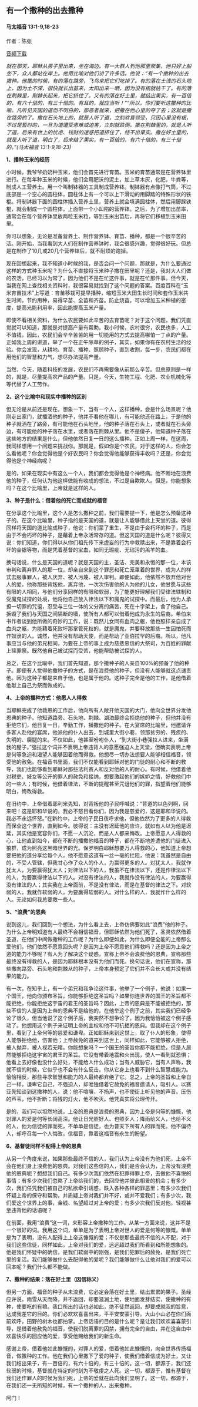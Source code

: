 ﻿## 有一个撒种的出去撒种

#### 马太福音 13:1-9,18-23

作者：陈张

[音频下载](https://link.jscdn.cn/1drv/aHR0cHM6Ly8xZHJ2Lm1zL3UvcyFBaW5LWUhaYVJhLW5sRHh6WnVEaFdFUGY3a1MwP2U9STU3Rnds.m4a)  

*就在那天，耶稣从房子里出来，坐在海边。有一大群人到他那里聚集，他只好上船坐下，众人都站在岸上。他用比喻对他们讲了许多话。他说：“有一个撒种的出去撒种。他撒的时候，有的落在路旁，飞鸟来把它们吃掉了。有的落在土浅的石头地上，因为土不深，很快就长出苗来，太阳出来一晒，因为没有根就枯干了。有的落在荆棘里，荆棘长起来，把它挤住了。又有的落在好土里，就结出果实，有一百倍的，有六十倍的，有三十倍的。有耳的，就应当听！”“所以，你们要听这撒种的比喻。凡听见天国的道而不明白的，那恶者就来，把撒在他心里的夺了去；这就是撒在路旁的了。撒在石头地上的，就是人听了道，立刻欢喜领受，只因心里没有根，不过是暂时的，一旦为道遭受患难或迫害，立刻就跌倒。撒在荆棘里的，就是人听了道，后来有世上的忧虑、钱财的迷惑把道挤住了，结不出果实。撒在好土里的，就是人听了道，明白了，后来结了果实，有一百倍的，有六十倍的，有三十倍的。”(马太福音 13:1-9,18-23)*

**1、播种玉米的经历**

小时候，我爷爷奶奶种玉米，他们会首先进行育苗。玉米的育苗通常是在营养钵里进行。在每年种玉米的时候，他们会用肥沃的泥土，加上草木灰，化肥，牛粪等，制成人工营养土。用一个叫制钵器的工具制成营养钵。制钵器有点像打气筒，不过底部是一个空心的圆柱体，圆柱体上有一个可以上下滑动的用脚踏的特殊形状的铁棍。将制钵器下面的圆柱体插入营养土里，营养土就会填满圆柱体，然后用脚踩铁棍，就会制成一个圆柱体，上面带一个小凹陷的营养钵。之后，为了增加出苗率，通常会在每个营养钵里放两粒玉米粒，等到玉米出苗后，再将它们移植到玉米田里。

你可以想象，无论是准备营养土、制作营养钵、育苗、播种，都是一个很辛苦的活。刚开始，当我看到大人们在制作营养钵时，我会很感兴趣，觉得很好玩。但总是在制作了10几或20几个营养钵后，就不耐烦的跑掉。

现在回想起来，我不知道小时候的我，是否会问一个问题，那就是，为什么要通过这样的方式种玉米呢？为什么不直接将玉米种子撒在田里呢？还是，我对大人们做的农活，已经习以为常了，因为他们不是在忙这件事，就是在忙那件事。但今天，当我在网上查找相关资料时，我很容易就找到了这个问题的答案。百度百科在“玉米育苗技术”上写道：育苗移栽可提早播种，缩短玉米大田生长时间和套作玉米共生时间，节约用种，易得早苗、全苗和齐苗。防止烧苗。可以增加玉米种植的密度，提高光能利用率，因此能提高玉米产量。

即使不看相关资料，为什么农民要如此辛苦的去育苗呢？对于这个问题，我们凭直觉就可以知道，那就是对提高产量有帮助。我小时候，农村很穷，农民也多，人工不值钱，因此，农民们会辛辛苦苦的用一切能用的方式去提高哪怕一丁点的产量。正如我上周的讲道，举了一个在正午除草的例子，其实，如果你有在农村生活的经验。你会发现，从耕地、育苗、播种、照顾种子，直到收割，每一步，农民们都在用他们的智慧和力气，想尽办法提高产量。

当然，今天，随着科技的发展，农民们不再需要像从前那么辛苦。但总原则是一样的，就是，尽量提高农产品的产量。只是，今天，生物工程、化肥、农业机械化等等代替了人工劳作。

**2、这个比喻中和现实中播种的区别**

但无论是从前还是现在。想象一下，当有一个人，这样播种，会是什么场景呢？他刚走出家门，就播洒他的种子，他并不看他在哪儿，有可能他还在路上，于是他的种子就洒在了路旁，有可能他在石头地里，他的种子落在石头上，或者就在石头旁边，有可能他的种子落在水里，或者落在荆棘从里。他不是傻子，他知道种子落在这些地方的结果是什么，但他依然日复一日的这么播种。正如上周一样，在这周，我同样想用一个问题来挑战你。那就是，假如你是个农民，对于这样的人，你会怎么看他呢？你会觉得他是个好农民吗？你会觉得他能够获得丰收吗？还是，你会觉得他是个神经病呢？

是的，如果在现实中有这么一个人，我们都会觉得他是个神经病。他不断地在浪费他的种子，任何认为他这样做能有收成的想法，不过是自欺欺人。但是，你能想象吗？在这个比喻里，上帝就是这样的人。

**3、种子是什么：借着他的死亡而成就的福音**

在分享这个比喻里，这个人是怎么撒种之前，我们需要提一下，他是怎么预备这种子的。在这个比喻里，种子指的是天国的道，就是让人能够借此上天堂的道。彼得同样将天国的道比喻成种子，他说：你们蒙了重生，不是由于会朽坏的种子，而是由于不会朽坏的种子，是藉着上帝永活常存的道。但这天国的道是什么呢？彼得又说：你们知道，你们得以从你们祖先传下来虚妄的行为中救赎出来，不是靠着会朽坏的金银等物，而是凭着基督的宝血，如同无瑕疵、无玷污的羔羊的血。

换句话说，什么是天国的道呢？就是天国的主，圣洁、完美和永恒的那一位，本该审判和离弃罪人的那一位，却亲自来到这个罪恶和死亡笼罩着的世界，成为人的样式去服事罪人，被人厌弃、被人污蔑、被人审判。即便如此，他依然不放弃他对世人的爱，他称那些背叛他，离弃他，一次次伤害他的人为他的儿女，他甘愿与这些有限的人相同，与他们分享同样的有限和软弱，为了能更好理解我们受律法辖制和受魔鬼试探的处境，他将他自己放入律法以下和魔鬼的试探中。而最后，他为人承担一切罪的咒诅，忍受与三位一体的父分离的痛苦，死在十字架上，舍了他自己。拆毁了我们与天国之间隔断的墙，使所有人都可以借着他成为永生的后裔。希伯来书作者谈到他所做的奇妙的工作，说：既然儿女同有血肉之躯，他也照样亲自成了血肉之躯，为能藉着死败坏那掌管死权的，就是魔鬼，并要释放那些一生因怕死而作奴隶的人。诚然，他并没有帮助天使，而是帮助了亚伯拉罕的后裔。所以，他凡事应当与他的弟兄相同，为要在上帝的事上成为慈悲忠信的大祭司，为百姓的罪献上赎罪祭。既然他自己被试探而受苦，他能帮助被试探的人。

总之，在这个比喻中，我们首先知道，那个撒种子的人亲自100%的预备了他的种子。即便有人觉得他撒种子的方式，是在浪费他的种子，但没有人能够就这点谴责他。因为这种子都是来自于他，也是属于他的。这种子完全是他的工作，是他借着他献上自己为祭而做成的。

**4、上帝的播种方式：他愿人人得救**

当耶稣完成了他救恩的工作后，他向所有人敞开他天国的大门，他向全世界分发他恩典的种子。他知道路旁、石头地、荆棘、湖泊最终会拒绝他的种子，但他并没有拒绝它们，他日复一日，辛勤工作，播撒他的种子。在大宴席的比喻里，他邀请许多客人赴他的宴席，他派他的仆人出去，到城里大街小巷，领那贫穷的、残疾的、失明的、瘸腿的来。不仅如此，他甚至吩咐仆人，“到大街小巷强拉人进来，坐满我的屋子。”强拉这个词并不表明上帝违背人的意愿强迫人上天堂，但确实表明上帝是何等急迫和渴望人能够因着他而得救。他想尽一切办法想要人能够相信福音，领受他的赦免。在福音书里面，我们不仅能看到耶稣对他的门徒的耐心和不断的教导，我们也能够看到耶稣对那些法利赛人和反对他的人的耐心。有时候，他借着他对税吏、妓女等公开的罪人的赦免和接纳，想要激起他们的嫉妒之情，好救他们中的一些人；有时候，他借着律法，不断的提醒甚至咒诅他们的罪，指望着他们能够明白，悔改得救。

在旧约中，上帝借着耶利米先知，对背叛他的子民呼喊说：“背道的以色列啊，回来吧！这是耶和华说的。我必不怒目看你们，因为我是慈爱的，这是耶和华说的。我必不永远怀怒。”在新约中，上帝的子民日夜呼求他，但他依然为了更多的人得救而保全这个世界，直到如今。彼得说：主没有迟延他的应许，就如有人以为他是迟延，其实他是宽容你们，不愿一人沉沦，而是人人都来悔改。上帝愿意人人得救的心，让他直到如今，都在不断的播撒他福音的种子，都在不断地差遣他的门徒进入狼群，成为照亮这黑暗世界的光。保罗明白耶稣想要万人得救的心，他知道上帝想要把他的道分享给每个人，他不愿意这道有一丝一毫的拦阻，他说：我虽然是自由的，不受人管辖，但我甘心作了众人的仆人，为赢得更多的人。对犹太人，我就作犹太人，为要赢得犹太人；对律法以下的人，我虽不在律法以下，还是作律法以下的人，为要赢得律法以下的人。对没有律法的人，我就作没有律法的人，为要赢得没有律法的人；其实我在上帝面前，不是没有律法，而是在基督的律法之下。对软弱的人，我就作软弱的人，为要赢得软弱的人。对什么样的人，我就作什么样的人。无论如何我总要救一些人。

**5、“浪费”的恩典**

说到这儿，我们回到一个想法，为什么看上去，上帝仿佛要如此“浪费”他的种子。为什么上帝明知道有人最终不会相信福音，但耶稣依然为他们死了，圣灵依然借着圣道，在他们中间做撒种的工作呢？为什么即便如此，为什么即便全能的上帝那么爱他们，他们依然不愿意回头呢？是因为上帝不愿意他们得救吗？还是因为上帝之道的能力不够呢？有人为了解决这个疑惑，宣称上帝不会浪费他的恩典，宣称那些最终没有得救的人，是因为耶稣根本没有为他们而死。换句话说，他们在宣称，那些撒向路旁、石头地和荆棘从的种子，上帝本身预定了它们并不会长大或并没有结果的能力。

有一次，在知乎上，有一个弟兄和我争论这件事，他举了一个例子，他说：如果一个国王，他向你颁布圣旨，你能够拒绝这圣旨吗？如果你连世界的国王的圣旨都不能拒绝，你能拒绝这宇宙的君王的圣旨吗？因此，上帝的恩典是不能被拒绝的，那些不信的人是因为上帝的恩典不是给他的。在他举这个例子之前，其实我们已经争论了很久，但当他说了这个例子后，我突然不想争论了，因为我恰恰被这个例子感动了。他想用这个例子来证明上帝的主权和他不可抗拒的恩典。但我却在这个例子里，看到了上帝何等的慈爱和谦卑。正如耶稣来到这世上，取了仆人的形象，使得人能够拒绝他，伤害他；上帝赦免的道来到这世上，同样如此，它能够被人拒绝，被人抛弃，被人视若无睹。你能想象吗？一个国王的圣旨你都不能拒绝，但是人居然能够拒绝这宇宙的君王的圣旨。它没有带着地震和火出现，使人一看到就恐惧；他看上去好像也没什么好处，不能给人什么成功；当有人威胁它，当有人声称，我就不信的时候，它似乎也不会有什么反击。你从它身上也看不到什么智慧或能力。恰恰相反，那些寻求智慧和能力的人最终都弃绝了它。总之，上帝的圣旨和上帝自己一样，谦卑它自己，不强迫人，却唯独借着它赦免的福音邀请人，吸引人。以赛亚先知谈到这撒种的人，说：他不喧嚷，不扬声，也不使街上听见他的声音。压伤的芦苇，他不折断；将残的灯火，他不吹灭。他凭真实将公理传开。

是的，我们可以坦然地说，上帝的恩典是浪费的恩典，因为上帝是何等的慷慨，他对罪人的爱是何等长阔高深。他让日光照好人、也照歹人；降雨给义人，也给不义的人，他为信徒的罪而死，不单单是信徒，也为普天下所有人的罪而死。他不偏待人，却呼召每一个人悔改，信福音，靠着这福音有永生的盼望。

**6、基督徒同样不配得上帝的恩典**

从另一个角度来说，如果那些最终不信的人，我们认为上帝没有为他们死，上帝不会在他们身上浪费他的恩典。对我们这些信的人，我们是否会认为，上帝没有浪费他的恩典呢？想想我们自己。有多少次我们依然在犯罪得罪上帝，去做他不喜悦的事情；有多少次我们忽略了上帝给我们的，去回应他并彼此相爱的机会；有多少次，我们任凭我们被自己的私欲牵引诱惑，跌入各种各样的罪恶里；有多少次我们怀疑上帝的保守和帮助，并质疑上帝对我们并不好，或并不爱我们；有多少次，我们爱这个世界上的事，金钱、名望超过对上帝的爱；有多少次我们反对他，轻视甚至违背他的话语呢？

在前面，我用“浪费”这一词，来形容上帝撒种的工作。从某一方面来说，这并不是一个很好的词。我用这个词，单单是为了表明上帝对世人的爱是何等的慷慨。单单是为了表明，没有人配得上上帝这慷慨的爱；不仅是那些最终不信的人不配，对于我们这些信徒，同样如此。上帝对我们的爱，远远超过我们所看到和所能想象的。他是我们怀疑中的确信，是我们软弱中的刚强，是我们犯罪后的赦免，是我们死亡里的复活。我们能够做什么去配得他的爱呢？我们能够做什么让他对我们的爱可以回本呢？我们什么都不能做。

**7、撒种的结果：落在好土里（因信称义）**

但另一方面，福音的种子从未浪费，它必定会落在好土里，结出累累的果子。圣经应许说，雨雪从天而降，并不返回，却要滋润土地，使地面发芽结实，使撒种的有种，使要吃的有粮。我口所出的话也必如此，绝不徒然返回，却要成就我的旨意，达成我差它的目的。你们必欢欢喜喜出来，平平安安蒙引导。大山小山必在你们面前欢呼，田野的树木也都拍掌。上帝话语的目的是什么呢？是让我们欢欢喜喜蒙引导，是借着他赦免的福音，使我们脱离罪的囚禁，拥有完全的自由，并在这自由中欢喜快乐的回应他的爱，享受他赐给我们的新生命。

感谢上帝，借着他如此慷慨的，对罪人的爱，借着他如此慷慨的，向全世界传扬福音，做撒种的工作。他在我们心里撒下了爱的种子，使我们借着信成为好土，又让我们结出果子，有一百倍的，有六十倍的，有三十倍的。这一切，都源于，我们还软弱的时候，基督就在特定的时刻为不敬虔之人死。这一切，都源于，惟有基督在我们还作罪人的时候为我们死，上帝的爱就在此向我们显明了。这一切，都源于，在我们还一无所知的时候，有一个撒种的人，出来撒种。

阿门！

